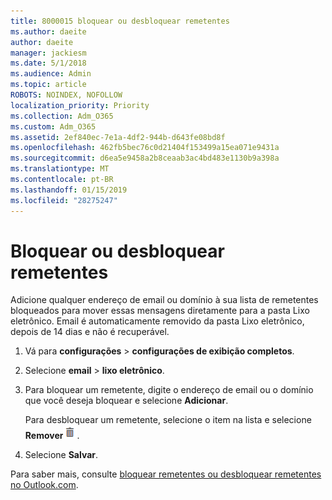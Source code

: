 ```yaml
---
title: 8000015 bloquear ou desbloquear remetentes
ms.author: daeite
author: daeite
manager: jackiesm
ms.date: 5/1/2018
ms.audience: Admin
ms.topic: article
ROBOTS: NOINDEX, NOFOLLOW
localization_priority: Priority
ms.collection: Adm_O365
ms.custom: Adm_O365
ms.assetid: 2ef840ec-7e1a-4df2-944b-d643fe08bd8f
ms.openlocfilehash: 462fb5bec76c0d21404f153499a15ea071e9431a
ms.sourcegitcommit: d6ea5e9458a2b8ceaab3ac4bd483e1130b9a398a
ms.translationtype: MT
ms.contentlocale: pt-BR
ms.lasthandoff: 01/15/2019
ms.locfileid: "28275247"
---
```

# <a name="block-or-unblock-senders"></a>Bloquear ou desbloquear remetentes

Adicione qualquer endereço de email ou domínio à sua lista de remetentes bloqueados para mover essas mensagens diretamente para a pasta Lixo eletrônico. Email é automaticamente removido da pasta Lixo eletrônico, depois de 14 dias e não é recuperável.
  
1. Vá para **configurações** \> **configurações de exibição completos**. 
    
2. Selecione **email** \> **lixo eletrônico**. 
    
3. Para bloquear um remetente, digite o endereço de email ou o domínio que você deseja bloquear e selecione **Adicionar**. 
    
    Para desbloquear um remetente, selecione o item na lista e selecione **Remover**![excluir](media/deb47846-8483-4f9d-813a-fc8fe288b583.png).
    
4. Selecione **Salvar**. 
    
Para saber mais, consulte [bloquear remetentes ou desbloquear remetentes no Outlook.com](https://go.microsoft.com/fwlink/p/?linkid=873133).
  

